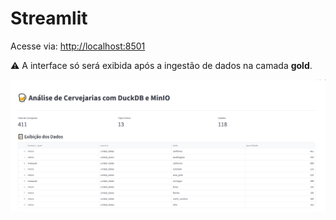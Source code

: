 # Streamlit

Acesse via: [http://localhost:8501](http://localhost:8501)

⚠️ A interface só será exibida após a ingestão de dados na camada **gold**.

![Interface Streamlit](../assets/img4_service_streamlit.PNG)
